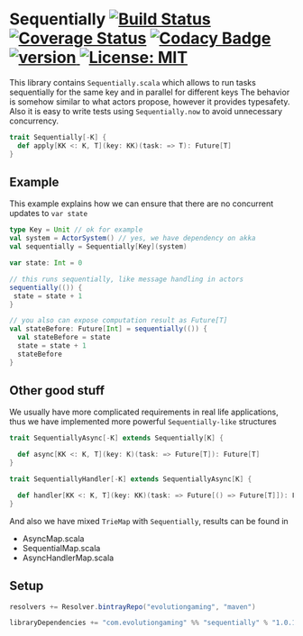 # Sequentially [![Build Status](https://travis-ci.org/evolution-gaming/sequentially.svg)](https://travis-ci.org/evolution-gaming/sequentially) [![Coverage Status](https://coveralls.io/repos/evolution-gaming/sequentially/badge.svg)](https://coveralls.io/r/evolution-gaming/sequentially) [![Codacy Badge](https://api.codacy.com/project/badge/Grade/31ef1c904dae40d992d9537adfdad73e)](https://www.codacy.com/app/evolution-gaming/sequentially?utm_source=github.com&amp;utm_medium=referral&amp;utm_content=evolution-gaming/sequentially&amp;utm_campaign=Badge_Grade) [ ![version](https://api.bintray.com/packages/evolutiongaming/maven/sequentially/images/download.svg) ](https://bintray.com/evolutiongaming/maven/sequentially/_latestVersion) [![License: MIT](https://img.shields.io/badge/License-MIT-yellowgreen.svg)](https://opensource.org/licenses/MIT)

This library contains `Sequentially.scala` which allows to run tasks sequentially for the same key and in parallel for different keys
The behavior is somehow similar to what actors propose, however it provides typesafety.
Also it is easy to write tests using `Sequentially.now` to avoid unnecessary concurrency.   

```scala
trait Sequentially[-K] {
  def apply[KK <: K, T](key: KK)(task: => T): Future[T]
}
```

## Example

This example explains how we can ensure that there are no concurrent updates to `var state`

```scala
type Key = Unit // ok for example
val system = ActorSystem() // yes, we have dependency on akka
val sequentially = Sequentially[Key](system)

var state: Int = 0

// this runs sequentially, like message handling in actors 
sequentially(()) {
 state = state + 1
}

// you also can expose computation result as Future[T]
val stateBefore: Future[Int] = sequentially(()) {
  val stateBefore = state
  state = state + 1
  stateBefore
} 
```

## Other good stuff

We usually have more complicated requirements in real life applications, 
thus we have implemented  more powerful `Sequentially-like` structures

```scala
trait SequentiallyAsync[-K] extends Sequentially[K] {

  def async[KK <: K, T](key: K)(task: => Future[T]): Future[T]
}
```

```scala
trait SequentiallyHandler[-K] extends SequentiallyAsync[K] {

  def handler[KK <: K, T](key: KK)(task: => Future[() => Future[T]]): Future[T]
}
```

And also we have mixed `TrieMap` with `Sequentially`, results can be found in

* AsyncMap.scala
* SequentialMap.scala
* AsyncHandlerMap.scala      

  
## Setup

```scala
resolvers += Resolver.bintrayRepo("evolutiongaming", "maven")

libraryDependencies += "com.evolutiongaming" %% "sequentially" % "1.0.18"
```